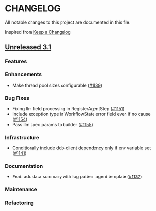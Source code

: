 # CHANGELOG
All notable changes to this project are documented in this file.

Inspired from [Keep a Changelog](https://keepachangelog.com/en/1.1.0/)

## [Unreleased 3.1](https://github.com/opensearch-project/flow-framework/compare/3.0...HEAD)
### Features
### Enhancements
- Make thread pool sizes configurable ([#1139](https://github.com/opensearch-project/flow-framework/issues/1139))

### Bug Fixes
- Fixing llm field processing in RegisterAgentStep ([#1151](https://github.com/opensearch-project/flow-framework/pull/1151))
- Include exception type in WorkflowState error field even if no cause ([#1154](https://github.com/opensearch-project/flow-framework/pull/1154))
- Pass llm spec params to builder ([#1155](https://github.com/opensearch-project/flow-framework/pull/1155))

### Infrastructure
- Conditionally include ddb-client dependency only if env variable set ([#1141](https://github.com/opensearch-project/flow-framework/issues/1141))

### Documentation
- Feat: add data summary with log pattern agent template ([#1137](https://github.com/opensearch-project/flow-framework/pull/1137))
### Maintenance
### Refactoring
